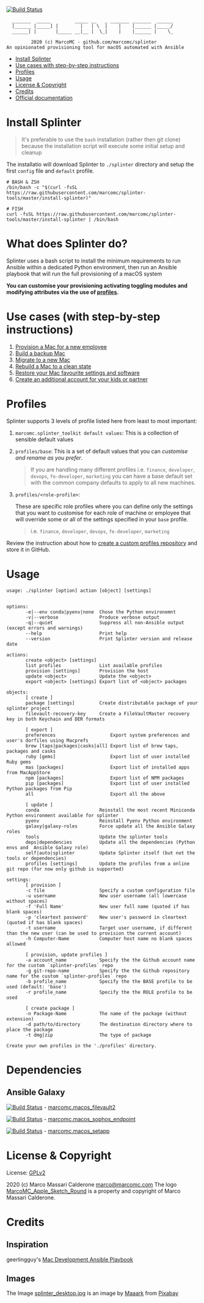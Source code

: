 [![Build Status](https://api.travis-ci.com/marcomc/splinter.png)](https://www.travis-ci.com/github/marcomc/splinter/builds)
```
  _______  _____         _____ __   _ _______ _______  ______
  |______ |_____] |        |   | \  |    |    |______ |_____/
  ______| |       |_____ __|__ |  \_|    |    |______ |    \_

         2020 (c) MarcoMC - github.com/marcomc/splinter
An opinionated provisioning tool for macOS automated with Ansible
```
* [Install Splinter](#install-splinter)
* [Use cases with step-by-step instructions](#use-cases-with-step-by-step-instructions)
* [Profiles](#profiles)
* [Usage](#usage)
* [License & Copyright](#license-copyright)
* [Credits](#credits)
* [Official documentation](https://github.com/marcomc/splinter/wiki)

# Install Splinter

> It's preferable to use the `bash` installation (rather then git clone) because the installation script will execute some initial setup and cleanup

The installatio will download Splinter to `./splinter` directory and setup the first `config` file and `default` profile.

    # BASH & ZSH
    /bin/bash -c "$(curl -fsSL https://raw.githubusercontent.com/marcomc/splinter-tools/master/install-splinter)"

    # FISH
    curl -fsSL https://raw.githubusercontent.com/marcomc/splinter-tools/master/install-splinter | /bin/bash

# What does Splinter do?
Splinter uses a bash script to install the minimum requirements to run Ansible within a dedicated Python environment, then run an Ansible playbook that will run the full provisioning of a macOS system

__You can customise your provisioning activating toggling modules and modifying attributes via the use of [profiles](#profiles).__

# Use cases (with step-by-step instructions)

1. [Provision a Mac for a new employee](https://github.com/marcomc/splinter/wiki/Provision-a-Mac-for-a-new-employee)
2. [Build a backup Mac](https://github.com/marcomc/splinter/wiki/Build-a-backup-Mac)
3. [Migrate to a new Mac](https://github.com/marcomc/splinter/wiki/Migrate-to-a-new-Mac)
4. [Rebuild a Mac to a clean state](https://github.com/marcomc/splinter/wiki/Rebuild-a-Mac-to-a-clean-state)
5. [Restore your Mac favourite settings and software](https://github.com/marcomc/splinter/wiki/Restore-your-Mac-favourite-settings-and-software)
6. [Create an additional account for your kids or partner](https://github.com/marcomc/splinter/wiki/Create-an-additional-account-for-your-kids-or-partner)

# Profiles

Splinter supports 3 levels of profile listed here from least to most important:

1. `marcomc.splinter_toolkit default values`:
   This is a collection of sensible default values

2. `profiles/base`:
   This is a set of default values that you can _customise and rename as you prefer_.

   > If you are handling many different profiles i.e. `finance`, `developer`, `devops`, `fe-developer`, `marketing` you can have a base default set with the common company defaults to apply to all new machines.

3. `profiles/<role-profile>`:

    These are specific role profiles where you can define only the settings that you want to customise for each role of machine or employee that will override some or all of the settings specified in your `base` profile.

    > i.e. `finance`, `developer`, `devops`, `fe-developer`, `marketing`

Review the instruction about how to [create a custom profiles repository](https://github.com/marcomc/splinter/wiki/Create-a-custom-profiles-repository) and store it in GitHub.

# Usage

    usage: ./splinter [option] action [object] [settings]


    options:
           -e|--env conda|pyenv|none  Chose the Python environemnt
           -v|--verbose               Produce verbose output
           -q|--quiet                 Suppress all non-Ansible output (except errors and warnings)
           --help                     Print help
           --version                  Print Splinter version and release date

    actions:
           create <object> [settings]
           list profiles              List available profiles
           provision [settings]       Provision the host
           update <object>            Update the <object>
           export <object> [settings] Export list of <object> packages

    objects:
           [ create ]
           package [settings]         Create distributable package of your splinter project
           filevault-recovery-key     Create a FileVaultMaster recovery key in both Keychain and DER formats

           [ export ]
           preferences                    Export system preferences and user's dorfiles using Macprefs
           brew [taps|packages|casks|all] Export list of brew taps, packages and casks
           ruby [gems]                    Export list of user installed Ruby gems
           mas [packages]                 Export list of installed apps from MacAppStore
           npm [packages]                 Export list of NPM packages
           pip [packages]                 Export list of user installed Python packages from Pip
           all                            Export all the above

           [ update ]
           conda                      Reinstall the most recent Miniconda Python environment available for splinter
           pyenv                      Reinstall Pyenv Python environment
           galaxy|galaxy-roles        Force update all the Ansible Galaxy roles
           tools                      Update the splinter tools
           deps|dependencies          Update all the dependencies (Python envs and  Ansible Galaxy role)
           self|auto|splinter         Update Splinter itself (but not the tools or dependencies)
           profiles [settings]        Update the profiles from a online git repo (for now only github is supported)

    settings:
           [ provision ]
           -c file                    Specify a custom configuration file
           -u username                New user username (all lowercase  without spaces)
           -f 'Full Name'             New user full name (quoted if has blank spaces)
           -p 'cleartext password'    New user's password in cleartext (quoted if has blank spaces)
           -t username                Target user username, if different than the new user (can be used to provision the current account)
           -h Computer-Name           Computer host name no blank spaces allowed

           [ provision, update profiles ]
           -a account_name            Specify the the Github account name for the custom `splinter-profiles` repo
           -g git-repo-name           Specify the the Github repository name for the custom `splinter-profiles` repo
           -b profile_name            Specify the the BASE profile to be used (default: 'base')
           -r profile_name            Specify the the ROLE profile to be used

           [ create package ]
           -n Package-Name            The name of the package (without extension)
           -d path/to/directory       The destination directory where to place the package
           -t dmg|zip                 The type of package

    Create your own profiles in the './profiles' directory.

# Dependencies
## Ansible Galaxy
[![Build Status](https://travis-ci.com/marcomc/ansible-role-macos-filevault2.svg?branch=master)](https://travis-ci.com/marcomc/ansible-role-macos-filevault2) -  [marcomc.macos_filevault2](https://github.com/marcomc/ansible-role-macos-filevault2)

[![Build Status](https://travis-ci.com/marcomc/ansible-role-macos-sophos-endpoint.svg?branch=master)](https://travis-ci.com/marcomc/ansible-role-macos-sophos-endpoint) -  [marcomc.macos_sophos_endpoint](https://github.com/marcomc/ansible-role-macos-sophos-endpoint)

[![Build Status](https://travis-ci.com/marcomc/ansible-role-macos-setapp.svg?branch=master)](https://travis-ci.com/marcomc/ansible-role-macos-setapp) -  [marcomc.macos_setapp](https://github.com/marcomc/ansible-role-macos-setapp)

# License & Copyright



License: [GPLv2](LICENSE.md)

2020 (c) Marco Massari Calderone <marco@marcomc.com>
The logo [MarcoMC_Apple_Sketch_Round](files/profile_pictures/MarcoMC_Apple_Sketch_Round.png) is a property and copyright of Marco Massari Calderone.

# Credits

## Inspiration

geerlingguy's [Mac Development Ansible Playbook](https://github.com/geerlingguy/mac-dev-playbook)

## Images
The Image [splinter_desktop.jpg](files/desktop_pictures/splinter_desktop.jpg) is an image by [Maaark](https://pixabay.com/users/Maaark-3329882/?utm_source=link-attribution&utm_medium=referral&utm_campaign=image&utm_content=1693434) from [Pixabay](https://pixabay.com/?utm_source=link-attribution&utm_medium=referral&utm_campaign=image&utm_content=1693434)
